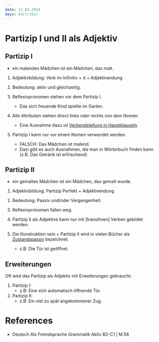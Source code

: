 ```yaml
---
date: 17.03.2024
keys: #attribut
---
```


# Partizip I und II als Adjektiv

## Partizip I
- ein malendes Mädchen ist ein Mädchen, das malt.

1. Adjektivbildung: Verb im Infinitiv + d + Adjektivendung

2. Bedeutung: aktiv und gleichzeitig.

3. Reflexivpronomen stehen vor dem Partizip I.
    - Das sich freuende Kind spielte im Garten.

4. Alle Attributen stehen direct links oder rechts von dem Nomen
    - Eine Ausnahme dazu ist [Verbendstellung in Hauptklauseln](3b.md).

5. Partizip I kann nur vor einem Nomen verwendet werden.
    - FALSCH: Das Mädchen ist malend.
    - Dazi gibt es auch Ausnahmen, die man in Wörterbuch finden kann. (z.B. Das Getränk ist erfrischend)

## Partizip II
- ein gemaltes Mädchen ist ein Mädchen, das gemalt wurde.

1. Adjektivbildung: Partizip Perfekt + Adjektivendung

2. Bedeutung: Passiv und/oder Vergangenheit.

3. Reflexivpronomen fallen weg.

4. Partizip II als Adjektive kann nur mit [transitiven] Verben gebildet werden.

5. Die Konstruktion sein + Partizip II wird in vielen Bücher als [Zustandspassiv](3c.md) bezeichnet.
    - z.B: Die Tür ist geöffnet.

## Erweiterungen
Oft wird das Partizip als Adjektiv mit Erweiterungen gebraucht:
1. Partizip I:
    - z.B: Eine sich automatisch öffnende Tür.
2. Partizip II:
    - z.B: Ein viel zu spät angekommener Zug.

# References
* Deutsch Als Fremdsprache Grammatik Aktiv B2-C1 | M.58 
